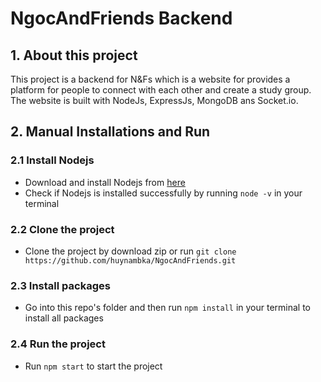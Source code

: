 # NgocAndFriends Backend

## 1. About this project

This project is a backend for N&Fs which is a website for provides a platform for people to connect with each other and create a study group. The website is built with NodeJs, ExpressJs, MongoDB ans Socket.io.

## 2. Manual Installations and Run

### 2.1 Install Nodejs

- Download and install Nodejs from [here](https://nodejs.org/en/download/)
- Check if Nodejs is installed successfully by running `node -v` in your terminal

### 2.2 Clone the project

- Clone the project by download zip or run
`git clone https://github.com/huynambka/NgocAndFriends.git`

### 2.3 Install packages

- Go into this repo's folder and then run `npm install` in your terminal to install all packages

### 2.4 Run the project

- Run `npm start` to start the project
